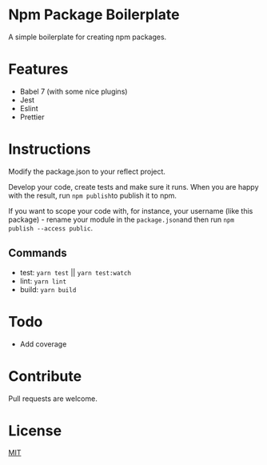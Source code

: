 # Npm Package Boilerplate

A simple boilerplate for creating npm packages.

# Features
- Babel 7 (with some nice plugins)
- Jest
- Eslint
- Prettier

# Instructions
Modify the package.json to your reflect project.

Develop your code, create tests and make sure it runs. When you are happy with the result, run `npm publish`to publish it to npm.

If you want to scope your code with, for instance, your username (like this package) - rename your module in the `package.json`and then run `npm publish --access public`.

## Commands
- test: `yarn test` || `yarn test:watch`
- lint: `yarn lint`
- build: `yarn build`

# Todo
- Add coverage

# Contribute
Pull requests are welcome.

# License

[MIT](https://choosealicense.com/licenses/mit/)
